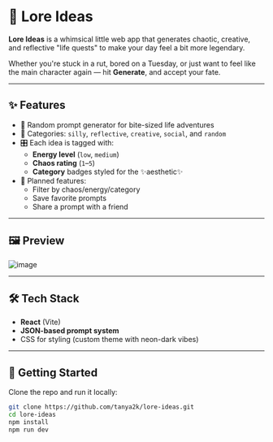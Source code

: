 # 🌌 Lore Ideas

**Lore Ideas** is a whimsical little web app that generates chaotic, creative, and reflective "life quests" to make your day feel a bit more legendary.

Whether you're stuck in a rut, bored on a Tuesday, or just want to feel like the main character again — hit **Generate**, and accept your fate.

---

## ✨ Features

- 🎲 Random prompt generator for bite-sized life adventures  
- 🧠 Categories: `silly`, `reflective`, `creative`, `social`, and `random`  
- 🎛️ Each idea is tagged with:
  - **Energy level** (`low`, `medium`)
  - **Chaos rating** (`1`–`5`)
  - **Category** badges styled for the ✨aesthetic✨
- 💾 Planned features:
  - Filter by chaos/energy/category
  - Save favorite prompts
  - Share a prompt with a friend

---

## 🖼️ Preview

![image](https://github.com/user-attachments/assets/ff4bbe90-add5-4d2f-b3f4-b3b452171051)

---

## 🛠️ Tech Stack

- **React** (Vite)
- **JSON-based prompt system**
- CSS for styling (custom theme with neon-dark vibes)

---

## 🚀 Getting Started

Clone the repo and run it locally:

```bash
git clone https://github.com/tanya2k/lore-ideas.git
cd lore-ideas
npm install
npm run dev

